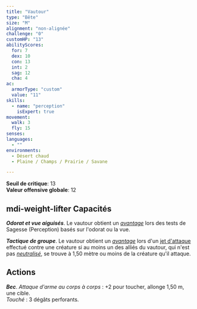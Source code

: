 ```yaml
---
title: "Vautour"
type: "Bête"
size: "M"
alignment: "non-alignée"
challenge: "0"
customHP: "13"
abilityScores:
  for: 7
  dex: 10
  con: 13
  int: 2
  sag: 12
  cha: 4
ac:
  armorType: "custom"
  value: "11"
skills:
  - name: "perception"
    isExpert: true
movement:
  walk: 3
  fly: 15
senses:
languages:
  - ""
environments:
  - Désert chaud
  - Plaine / Champs / Prairie / Savane

---
```

**Seuil de critique**: 13            
**Valeur offensive globale**: 12      
## <v-icon>mdi-weight-lifter</v-icon> Capacités
_**Odorat et vue aiguisés**_. Le vautour obtient un [_avantage_](/utiliser-les-caracteristiques/#avantage-et-desavantage) lors des tests de Sagesse (Perception) basés sur l'odorat ou la vue.

_**Tactique de groupe**_. Le vautour obtient un [_avantage_](/utiliser-les-caracteristiques/#avantage-et-desavantage) lors d'un [jet d'attaque](/combattre/#jets-d-attaque) effectué contre une créature si au moins un des alliés du vautour, qui n'est pas [_neutralisé_](/gerer-la-sante-du-personnage/#neutralise), se trouve à 1,50 mètre ou moins de la créature qu'il attaque.

## Actions
_**Bec**_. _Attaque d'arme au corps à corps_ : +2 pour toucher, allonge 1,50 m, une cible.  
_Touché_ : 3 dégâts perforants.
